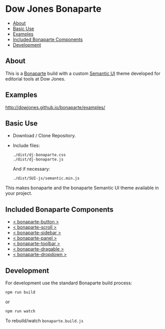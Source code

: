 # Dow Jones Bonaparte

- [About](#about)
- [Basic Use](#basic-use)
- [Examples](#examples)
- [Included Bonaparte Components](#included-bonaparte-components)
- [Development](#development)

## About

This is a [Bonaparte](https://github.com/bonaparte/bonaparte) build with a custom [Semantic UI](http://semantic-ui.com) theme developed for editorial tools at Dow Jones.

## Examples

http://dowjones.github.io/bonaparte/examples/

## Basic Use

- Download / Clone Repository.
- Include files: 

  ```
  ./dist/dj-bonaparte.css
  ./dist/dj-bonaparte.js
  ```
  
  And if necessary:
  ```
  ./dist/SUI-js/semantic.min.js
  ```
  
This makes bonaparte and the bonaparte Semantic UI theme available in your project.


## Included Bonaparte Components

  - [< bonaparte-button >](https://github.com/bonaparte/bonaparte-button)
  - [< bonaparte-scroll >](https://github.com/bonaparte/bonaparte-scroll)
  - [< bonaparte-sidebar >](https://github.com/bonaparte/bonaparte-sidebar)
  - [< bonaparte-panel >](https://github.com/bonaparte/bonaparte-panel)
  - [< bonaparte-toolbar >](https://github.com/bonaparte/bonaparte-toolbar)
  - [< bonaparte-dragable >](https://github.com/bonaparte/bonaparte-dragable)
  - [< bonaparte-dropdown >](https://github.com/bonaparte/bonaparte-dropdown)

## Development

For development use the standard Bonaparte build process:

```
npm run build
```
or
```
npm run watch
```
To rebuild/watch `bonaparte.build.js`
